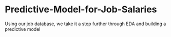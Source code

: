 # Predictive-Model-for-Job-Salaries
Using our job database, we take it a step further through EDA and building a predictive model
